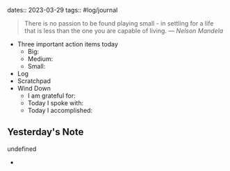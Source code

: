 dates:: 2023-03-29
tags:: #log/journal 

> There is no passion to be found playing small - in settling for a life that is less than the one you are capable of living.
> — <cite>Nelson Mandela</cite>

- Three important action items today
	- Big:
	- Medium:
	- Small:
- Log
- Scratchpad
- Wind Down
	- I am grateful for:
	- Today I spoke with:
	- Today I accomplished:

## Yesterday's Note

undefined

*

